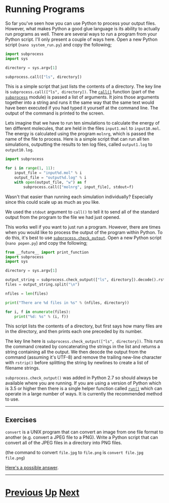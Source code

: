 # Running Programs

So far you've seen how you can use Python to process your output files. However, what makes Python a good glue language is its ability to actually run programs as well. There are several ways to run a program from your Python script. I'll only present a couple of ways here. Open a new Python script (`nano system_run.py`) and copy the following;

```python
import subprocess
import sys

directory = sys.argv[1]

subprocess.call(["ls", directory])
```

This is a simple script that just lists the contents of a directory. The key line is `subprocess.call(["ls", directory])`. The [`call()`](https://docs.python.org/library/subprocess.html#subprocess.call) function (part of the [`subprocess`](https://docs.python.org/library/subprocess.html) module) is passed a list of arguments. It joins those arguments together into a string and runs it the same way that the same text would have been executed if you had typed it yourself at the command line. The output of the command is printed to the screen.

Lets imagine that we have to run ten simulations to calculate the energy of ten different molecules, that are held in the files `input1.mol` to `input10.mol`. The energy is calculated using the program `molnrg`, which is passed the name of the file to process. Here is a simple script that can run all ten simulations, outputting the results to ten log files, called `output1.log` to `output10.log`.

```python
import subprocess

for i in range(1, 11):
    input_file = "input%d.mol" % i
    output_file = "output%d.log" % i
    with open(output_file, "w") as f
        subprocess.call(["molnrg", input_file], stdout=f)
```

Wasn't that easier than running each simulation individually? Especially since this could scale up as much as you like.

We used the `stdout` argument to `call()` to tell it to send all of the standard output from the program to the file we had just opened.

This works well if you want to just run a program. However, there are times when you would like to process the output of the program within Python. To do this, it's best to use [`subprocess.check_output`](https://docs.python.org/3/library/subprocess.html#subprocess.check_output). Open a new Python script (`nano popen.py`) and copy the following;

```python
from __future__ import print_function
import subprocess
import sys

directory = sys.argv[1]

output_string = subprocess.check_output(["ls", directory]).decode().rstrip()
files = output_string.split("\n")

nfiles = len(files)

print("There are %d files in %s" % (nfiles, directory))

for i, f in enumerate(files):
    print("%d: %s" % (i, f))
```

This script lists the contents of a directory, but first says how many files are in the directory, and then prints each one preceded by its number.

The key line here is `subprocess.check_output(["ls", directory])`. This runs the command created by concatenating the strings in the list and returns a string containing all the output. We then deocde the output from the command (assuming it's UTF-8) and remove the trailing new-line character with `rstrip()` before splitting the string by newlines to create a list of filename strings.

`subprocess.check_output()` was added in Python 2.7 so should always be available where you are running. If you are using a version of Python which is 3.5 or higher then there is a single helper function called [`run()`](https://docs.python.org/library/subprocess.html#subprocess.run) which can operate in a large number of ways. It is currently the recommended method to use.

***

## Exercises

`convert` is a UNIX program that can convert an image from one file format to
another (e.g. convert a JPEG file to a PNG). Write a Python script that can convert 
all of the JPEG files in a directory into PNG files.

(the command to convert `file.jpg` to `file.png` is `convert file.jpg file.png`)

[Here's a possible answer](running_answer.md).

***

# [Previous](replacing.md) [Up](README.md) [Next](jobs.md)
